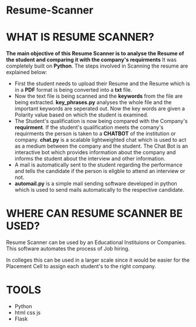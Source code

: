 # Resume-Scanner
# WHAT IS RESUME SCANNER? 

**The main objective of this Resume Scanner is to analyse the Resume of the student and comparing it with the company's requirments**
It was completely built on **Python**. The steps involved in Scanning the resume are explained below: 

- First the student needs to upload their Resume and the Resume which is in a **PDF** format is being converted into a **txt** file. 
- Now the text file is being scanned and the **keywords** from the file are being extracted. **key_phrases.py** analyses the whole file and 
  the important keywords are seperated out. Now the key words are given a Polarity value based on which the student is examined. 
- The Student's qualification is now being compared with the Company's **requirment**. If the student's qualification meets the comany's
  requirments the person is taken to a **CHATBOT** of the institution or company. **chat.py** is a scalable lightweighted chat which is 
  used to act as a medium between the company and the student. The Chat Bot is an interactive bot which provides information about the company
  and informs the student about the interview and other information. 
 - A mail is automatically sent to the student regarding the performance and tells the candidate if the person is eligble to attend an 
 interview or not. 
 - **automail.py** is a simple mail sending software developed in python which is used to send mails automatically to the respective candidate.
 
 # WHERE CAN RESUME SCANNER BE USED? 
 
 Resume Scanner can be used by an Educational Instituions or Companies. This software automates the process of Job hiring. 
 
 In colleges this can be used in a larger scale since it would be easier for the Placement Cell to assign each student's to the right company. 
 
# TOOLS
- Python
- html css js
- Flask
